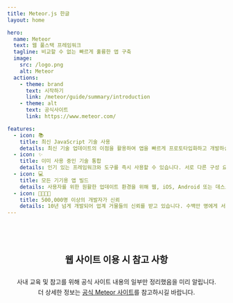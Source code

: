 ```yaml
---
title: Meteor.js 한글
layout: home

hero:
  name: Meteor
  text: 웹 풀스택 프레임워크
  tagline: 비교할 수 없는 빠르게 훌륭한 앱 구축
  image:
    src: /logo.png
    alt: Meteor
  actions:
    - theme: brand
      text: 시작하기
      link: /meteor/guide/summary/introduction
    - theme: alt
      text: 공식사이트
      link: https://www.meteor.com/

features:
  - icon: 📚
    title: 최신 JavaScript 기술 사용
    details: 최신 기술 업데이트의 이점을 활용하여 앱을 빠르게 프로토타입화하고 개발하십시오.
  - icon: ✨
    title: 이미 사용 중인 기술 통합
    details: 인기 있는 프레임워크와 도구를 즉시 사용할 수 있습니다. 서로 다른 구성 요소를 직접 구성하는 대신 기능을 구축하는 데 집중하십시오.
  - icon: 💻
    title: 모든 기기용 앱 빌드
    details: 사용자를 위한 원활한 업데이트 환경을 위해 웹, iOS, Android 또는 데스크톱용으로 개발하든 상관없이 동일한 코드를 사용하세요.
  - icon: 👨‍👩‍👧‍👦
    title: 500,000명 이상의 개발자가 신뢰
    details: 10년 넘게 개발되어 업계 거물들의 신뢰를 받고 있습니다. 수백만 명에게 서비스를 제공할 수 있도록 효율적으로 구축하고 확장 가능한 오픈 소스 프레임워크입니다.
---
```


<article style="--custom-position-margin: 84px; margin: var(--custom-position-margin) auto calc(var(--custom-position-margin) * -1); text-align: center">
  <h2 class="title">
    웹 사이트 이용 시 참고 사항
  </h2>
  <p class="vp-doc" style="padding-top: 8px; font-size: 14px; line-height: 24px; color: var(--vp-c-text-2)">
    사내 교육 및 참고를 위해 공식 사이트 내용의 일부만 정리했음을 미리 알립니다. <br>
    더 상세한 정보는 <a href="https://www.meteor.com/" target="_blank" rel="noreferrer">공식 Meteor 사이트</a>를 참고하시길 바랍니다.
  </p>
</article>
